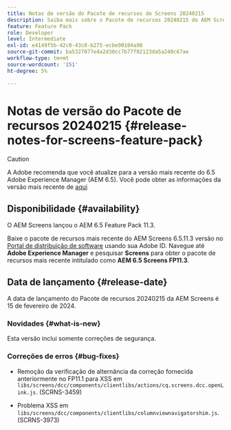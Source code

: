 ```yaml
---
title: Notas de versão do Pacote de recursos do Screens 20240215
description: Saiba mais sobre o Pacote de recursos 20240215 do AEM Screens, lançado em 15 de fevereiro de 2024.
feature: Feature Pack
role: Developer
level: Intermediate
exl-id: e4149f5b-42c0-43c8-b275-ecbe90104a98
source-git-commit: ba5327077e4a2d30cc7b77f02123da5a240c67ae
workflow-type: tm+mt
source-wordcount: '151'
ht-degree: 5%

---
```


# Notas de versão do Pacote de recursos 20240215 {#release-notes-for-screens-feature-pack}

>[!CAUTION]
>A Adobe recomenda que você atualize para a versão mais recente do 6.5 Adobe Experience Manager (AEM 6.5). Você pode obter as informações da versão mais recente de [aqui](https://experienceleague.adobe.com/pt-br/docs/experience-manager-65/content/release-notes/release-notes)

## Disponibilidade {#availability}

O AEM Screens lançou o AEM 6.5 Feature Pack 11.3.

Baixe o pacote de recursos mais recente do AEM Screens 6.5.11.3 versão no [Portal de distribuição de software](https://experience.adobe.com/#/downloads/content/software-distribution/br/aem.html) usando sua Adobe ID. Navegue até **Adobe Experience Manager** e pesquisar **Screens** para obter o pacote de recursos mais recente intitulado como **AEM 6.5 Screens FP11.3**.

## Data de lançamento {#release-date}

A data de lançamento do Pacote de recursos 20240215 da AEM Screens é 15 de fevereiro de 2024.

### Novidades {#what-is-new}

Esta versão inclui somente correções de segurança.

### Correções de erros {#bug-fixes}

* Remoção da verificação de alternância da correção fornecida anteriormente no FP11.1 para XSS em `libs/screens/dcc/components/clientlibs/actions/cq.screens.dcc.openLink.js`. (SCRNS-3459)

* Problema XSS em `libs/screens/dcc/components/clientlibs/columnviewnavigatorshim.js`. (SCRNS-3973)
